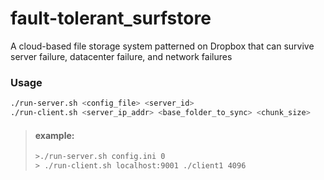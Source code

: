 # fault-tolerant_surfstore
A cloud-based file storage system patterned on Dropbox that can survive server failure, datacenter failure, and network failures

### Usage
```bash
./run-server.sh <config_file> <server_id>
./run-client.sh <server_ip_addr> <base_folder_to_sync> <chunk_size>
```
> #### example:
>```bash
>>./run-server.sh config.ini 0
>> ./run-client.sh localhost:9001 ./client1 4096
```
